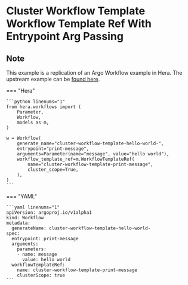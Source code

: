 # Cluster Workflow Template  Workflow Template Ref With Entrypoint Arg Passing

## Note

This example is a replication of an Argo Workflow example in Hera.
The upstream example can be [found here](https://github.com/argoproj/argo-workflows/blob/main/examples/cluster-workflow-template/workflow-template-ref-with-entrypoint-arg-passing.yaml).




=== "Hera"

    ```python linenums="1"
    from hera.workflows import (
        Parameter,
        Workflow,
        models as m,
    )

    w = Workflow(
        generate_name="cluster-workflow-template-hello-world-",
        entrypoint="print-message",
        arguments=Parameter(name="message", value="hello world"),
        workflow_template_ref=m.WorkflowTemplateRef(
            name="cluster-workflow-template-print-message",
            cluster_scope=True,
        ),
    )
    ```

=== "YAML"

    ```yaml linenums="1"
    apiVersion: argoproj.io/v1alpha1
    kind: Workflow
    metadata:
      generateName: cluster-workflow-template-hello-world-
    spec:
      entrypoint: print-message
      arguments:
        parameters:
        - name: message
          value: hello world
      workflowTemplateRef:
        name: cluster-workflow-template-print-message
        clusterScope: true
    ```

